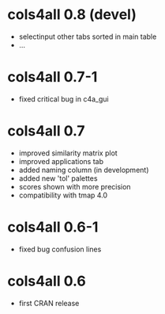 # cols4all 0.8 (devel)
- selectinput other tabs sorted in main table
- ...

# cols4all 0.7-1
- fixed critical bug in c4a_gui

# cols4all 0.7
- improved similarity matrix plot
- improved applications tab
- added naming column (in development)
- added new 'tol' palettes
- scores shown with more precision
- compatibility with tmap 4.0

# cols4all 0.6-1
- fixed bug confusion lines

# cols4all 0.6
- first CRAN release

